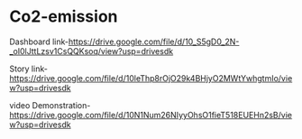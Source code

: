 # Co2-emission


Dashboard link-https://drive.google.com/file/d/10_S5gD0_2N-_oI0lJttLzsv1CsQQKsoq/view?usp=drivesdk


Story link-https://drive.google.com/file/d/10leThp8rOjO29k4BHjyO2MWtYwhgtmIo/view?usp=drivesdk


video Demonstration-https://drive.google.com/file/d/10N1Num26NIyyOhsO1fieT518EUEHn2sB/view?usp=drivesdk
